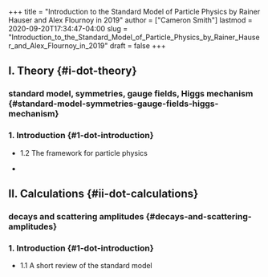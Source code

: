 +++
title = "Introduction to the Standard Model of Particle Physics by Rainer Hauser and Alex Flournoy in 2019"
author = ["Cameron Smith"]
lastmod = 2020-09-20T17:34:47-04:00
slug = "Introduction_to_the_Standard_Model_of_Particle_Physics_by_Rainer_Hauser_and_Alex_Flournoy_in_2019"
draft = false
+++

## I. Theory {#i-dot-theory}


### standard model, symmetries, gauge fields, Higgs mechanism {#standard-model-symmetries-gauge-fields-higgs-mechanism}


### 1. Introduction {#1-dot-introduction}

<!--list-separator-->

-  1.2 The framework for particle physics

<!--list-separator-->

-


## II. Calculations {#ii-dot-calculations}


### decays and scattering amplitudes {#decays-and-scattering-amplitudes}


### 1. Introduction {#1-dot-introduction}

<!--list-separator-->

-  1.1 A short review of the standard model
